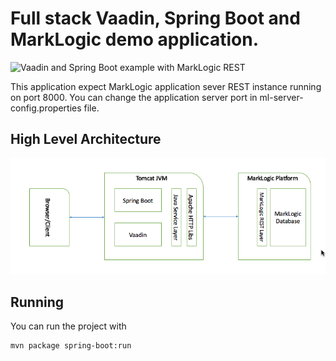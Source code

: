 # Full stack Vaadin, Spring Boot and MarkLogic demo application.

![Vaadin and Spring Boot example with MarkLogic REST](screenshot.png)

This application expect MarkLogic application sever REST instance running on port 8000. You can change the application server port in ml-server-config.properties file.


## High Level Architecture
![Vaadin - Spring Boot - MarkLogic REST](arch-new.png)

## Running

You can run the project with 

```
mvn package spring-boot:run
```
